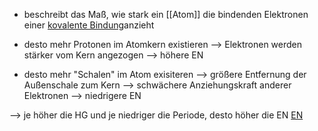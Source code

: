 - beschreibt das Maß, wie stark ein [[Atom]] die bindenden Elektronen einer [kovalente Bindung](kovalente%20Bindungen.md)anzieht

- desto mehr Protonen im Atomkern existieren --> Elektronen werden stärker vom Kern angezogen --> höhere EN 
- desto mehr "Schalen" im Atom exisiteren --> größere Entfernung der Außenschale zum Kern --> schwächere Anziehungskraft anderer Elektronen --> niedrigere EN 

--> je höher die HG und je niedriger die Periode, desto höher die EN [EN](Elektronenegativität.md)
